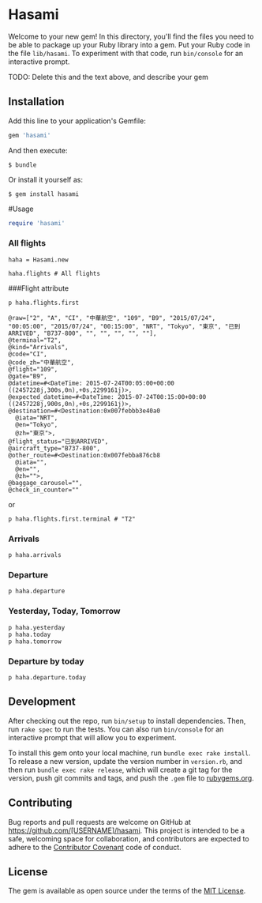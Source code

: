 # Hasami

Welcome to your new gem! In this directory, you'll find the files you need to be able to package up your Ruby library into a gem. Put your Ruby code in the file `lib/hasami`. To experiment with that code, run `bin/console` for an interactive prompt.

TODO: Delete this and the text above, and describe your gem

## Installation

Add this line to your application's Gemfile:

```ruby
gem 'hasami'
```

And then execute:

    $ bundle

Or install it yourself as:

    $ gem install hasami

#Usage

```ruby
require 'hasami'
```

### All flights
```
haha = Hasami.new

haha.flights # All flights
```

###Flight attribute

```
p haha.flights.first
```

```
@raw=["2", "A", "CI", "中華航空", "109", "B9", "2015/07/24", "00:05:00", "2015/07/24", "00:15:00", "NRT", "Tokyo", "東京", "已到ARRIVED", "B737-800", "", "", "", "", ""], 
@terminal="T2", 
@kind="Arrivals", 
@code="CI", 
@code_zh="中華航空", 
@flight="109", 
@gate="B9", 
@datetime=#<DateTime: 2015-07-24T00:05:00+00:00 ((2457228j,300s,0n),+0s,2299161j)>, 
@expected_datetime=#<DateTime: 2015-07-24T00:15:00+00:00 ((2457228j,900s,0n),+0s,2299161j)>, 
@destination=#<Destination:0x007febbb3e40a0 
  @iata="NRT", 
  @en="Tokyo", 
  @zh="東京">, 
@flight_status="已到ARRIVED", 
@aircraft_type="B737-800", 
@other_route=#<Destination:0x007febba876cb8 
  @iata="", 
  @en="", 
  @zh="">, 
@baggage_carousel="", 
@check_in_counter=""
```

or

```
p haha.flights.first.terminal # "T2"
```

### Arrivals
```
p haha.arrivals
```

### Departure
```
p haha.departure
```

### Yesterday, Today, Tomorrow
```
p haha.yesterday
p haha.today
p haha.tomorrow
```

### Departure by today
```
p haha.departure.today
```

## Development

After checking out the repo, run `bin/setup` to install dependencies. Then, run `rake spec` to run the tests. You can also run `bin/console` for an interactive prompt that will allow you to experiment.

To install this gem onto your local machine, run `bundle exec rake install`. To release a new version, update the version number in `version.rb`, and then run `bundle exec rake release`, which will create a git tag for the version, push git commits and tags, and push the `.gem` file to [rubygems.org](https://rubygems.org).

## Contributing

Bug reports and pull requests are welcome on GitHub at https://github.com/[USERNAME]/hasami. This project is intended to be a safe, welcoming space for collaboration, and contributors are expected to adhere to the [Contributor Covenant](http://contributor-covenant.org) code of conduct.


## License

The gem is available as open source under the terms of the [MIT License](http://opensource.org/licenses/MIT).

